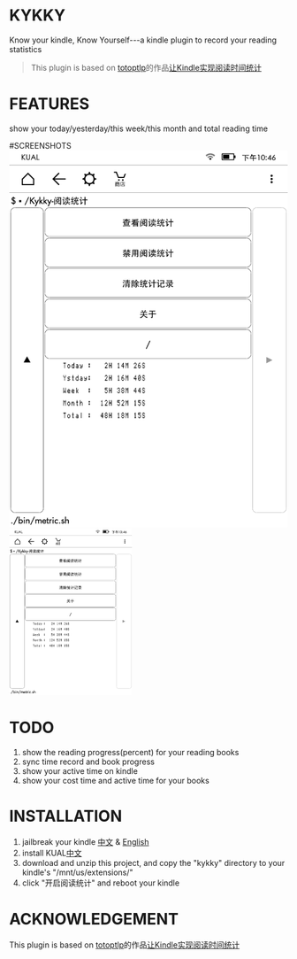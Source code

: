 # KYKKY
Know your kindle, Know Yourself---a kindle plugin to record your reading statistics 
> This plugin is based on [totoptlp](http://tieba.baidu.com/home/main?un=totoptlp&ie=utf-8&fr=pb&ie=utf-8)的作品[让Kindle实现阅读时间统计](http://tieba.baidu.com/p/4077881510) 

# FEATURES
show your today/yesterday/this week/this month and total reading time

#SCREENSHOTS
![screenshot](https://github.com/KangbingZhao/kykky/raw/master/screenshots/show_time.png)
<img src="https://github.com/KangbingZhao/kykky/raw/master/screenshots/show_time.png" height="300px">

# TODO
1. show the reading progress(percent) for your reading books
1. sync time record and book progress
2. show your active time on kindle
3. show your cost time and active time for your books

# INSTALLATION
1. jailbreak your kindle [中文](https://kindlefere.com/post/410.html) & [English](http://www.mobileread.com/forums/showthread.php?t=275877)
2. install KUAL[中文](https://kindlefere.com/post/311.html)
3. download and unzip this project, and copy the "kykky" directory to your kindle's "/mnt/us/extensions/"
4. click "开启阅读统计" and reboot your kindle


# ACKNOWLEDGEMENT
This plugin is based on [totoptlp](http://tieba.baidu.com/home/main?un=totoptlp&ie=utf-8&fr=pb&ie=utf-8)的作品[让Kindle实现阅读时间统计](http://tieba.baidu.com/p/4077881510)